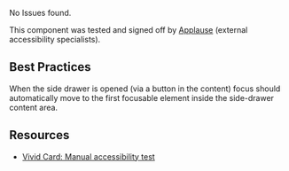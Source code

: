 <div class="a11y-test">
  <vwc-icon name="check-solid" connotation="success" size="1"></vwc-icon> 
  <div>
    <p>No Issues found.</p>
    <p>This component was tested and signed off by <a href="https://www.applause.com/">Applause</a> (external accessibility specialists).</p>
  </div>
</div>

## Best Practices

When the side drawer is opened (via a button in the content) focus should automatically move to the first focusable element inside the side-drawer content area.

## Resources

- [Vivid Card: Manual accessibility test](https://docs.google.com/spreadsheets/d/1d_8HUYQlmohXCt5oBE4ja429sd_xlwExwt3VJ_yUtus/edit?gid=1175911860#gid=1175911860)
